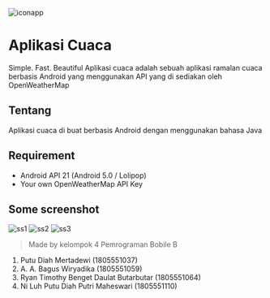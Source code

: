 ![iconapp](https://github.com/bgsw0709/WeatherApp/blob/master/github/ic_launcher.png)

# Aplikasi Cuaca
Simple. Fast. Beautiful
Aplikasi cuaca adalah sebuah aplikasi ramalan cuaca berbasis Android yang menggunakan API yang di sediakan oleh OpenWeatherMap


## Tentang
Aplikasi cuaca di buat berbasis Android dengan menggunakan bahasa Java


## Requirement

 - Android API 21 (Android 5.0 / Lolipop)
 - Your own OpenWeatherMap API Key 


## Some screenshot
![ss1](https://github.com/bgsw0709/WeatherApp/blob/master/github/1.jpg)
![ss2](https://github.com/bgsw0709/WeatherApp/blob/master/github/2.jpg)
![ss3](https://github.com/bgsw0709/WeatherApp/blob/master/github/3.jpg)






> Made by kelompok 4 Pemrograman Bobile B
 1. Putu Diah Mertadewi									(1805551037)
 2. A. A. Bagus Wiryadika									(1805551059)
 3. Ryan Timothy Benget Daulat Butarbutar	(1805551064)
 4. Ni Luh Putu Diah Putri Maheswari				(1805551110)


